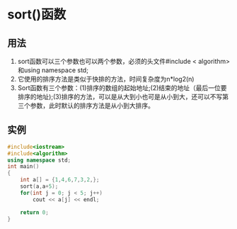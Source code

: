 # sort()函数

## 用法
1. sort函数可以三个参数也可以两个参数，必须的头文件#include < algorithm>和using namespace std;
2. 它使用的排序方法是类似于快排的方法，时间复杂度为n*log2(n)
3. Sort函数有三个参数：(1)排序的数组的起始地址;(2)结束的地址（最后一位要排序的地址);(3)排序的方法，可以是从大到小也可是从小到大，还可以不写第三个参数，此时默认的排序方法是从小到大排序。


## 实例
~~~ c++
#include<iostream>
#include<algorithm>
using namespace std;
int main()
{
    int a[] = {1,4,6,7,3,2,};
    sort(a,a+5);
    for(int j = 0; j < 5; j++)
        cout << a[j] << endl;

    return 0;
}
~~~
